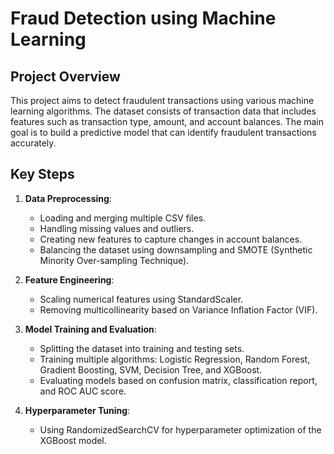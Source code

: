 # Fraud Detection using Machine Learning

## Project Overview
This project aims to detect fraudulent transactions using various machine learning algorithms. The dataset consists of transaction data that includes features such as transaction type, amount, and account balances. The main goal is to build a predictive model that can identify fraudulent transactions accurately.

## Key Steps
1. **Data Preprocessing**:
   - Loading and merging multiple CSV files.
   - Handling missing values and outliers.
   - Creating new features to capture changes in account balances.
   - Balancing the dataset using downsampling and SMOTE (Synthetic Minority Over-sampling Technique).

2. **Feature Engineering**:
   - Scaling numerical features using StandardScaler.
   - Removing multicollinearity based on Variance Inflation Factor (VIF).

3. **Model Training and Evaluation**:
   - Splitting the dataset into training and testing sets.
   - Training multiple algorithms: Logistic Regression, Random Forest, Gradient Boosting, SVM, Decision Tree, and XGBoost.
   - Evaluating models based on confusion matrix, classification report, and ROC AUC score.

4. **Hyperparameter Tuning**:
   - Using RandomizedSearchCV for hyperparameter optimization of the XGBoost model.
